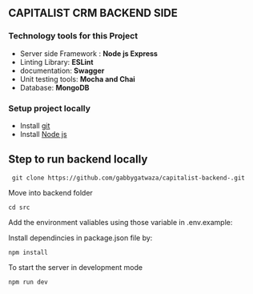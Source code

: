 
## CAPITALIST CRM BACKEND SIDE

### Technology tools for this Project
* Server side Framework : **Node js Express**
* Linting Library: **ESLint**
* documentation: **Swagger**
* Unit testing tools: **Mocha and Chai**
* Database: **MongoDB**

### Setup project locally

* Install [git](https://git-scm.com/downloads)
* Install [Node js](https://nodejs.org/en/)

## Step to run backend locally

```
 git clone https://github.com/gabbygatwaza/capitalist-backend-.git
```
Move into backend folder
```
cd src 
```
Add the environment valiables  using those variable in .env.example:

Install dependincies in package.json file by:

```
npm install
```
To start the server in development mode

```
npm run dev
```

